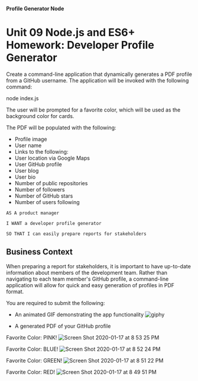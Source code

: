**Profile Generator Node**

# Unit 09 Node.js and ES6+ Homework: Developer Profile Generator

Create a command-line application that dynamically generates a PDF profile from a GitHub username. The application will be invoked with the following command:


node index.js

The user will be prompted for a favorite color, which will be used as the background color for cards.

The PDF will be populated with the following:

* Profile image
* User name
* Links to the following:
* User location via Google Maps
* User GitHub profile
* User blog
* User bio
* Number of public repositories
* Number of followers
* Number of GitHub stars
* Number of users following


```
AS A product manager

I WANT a developer profile generator

SO THAT I can easily prepare reports for stakeholders
```


## Business Context

When preparing a report for stakeholders, it is important to have up-to-date information about members of the development team. Rather than navigating to each team member's GitHub profile, a command-line application will allow for quick and easy generation of profiles in PDF format.


You are required to submit the following:

* An animated GIF demonstrating the app functionality
![giphy](https://user-images.githubusercontent.com/56975796/72659024-e04c9800-397e-11ea-9b5d-562473b6103a.gif)


* A generated PDF of your GitHub profile


Favorite Color: PINK!
![Screen Shot 2020-01-17 at 8 53 25 PM](https://user-images.githubusercontent.com/56975796/72657624-1f252280-396c-11ea-9e4f-5958b5aade02.png)

Favorite Color: BLUE!
![Screen Shot 2020-01-17 at 8 52 24 PM](https://user-images.githubusercontent.com/56975796/72657934-3b2ac300-3970-11ea-925d-770f105bfbbb.png)

Favorite Color: GREEN!
![Screen Shot 2020-01-17 at 8 51 22 PM](https://user-images.githubusercontent.com/56975796/72657951-5d244580-3970-11ea-88e8-0b631fdc59a2.png)

Favorite Color: RED!
![Screen Shot 2020-01-17 at 8 49 51 PM](https://user-images.githubusercontent.com/56975796/72657975-8218b880-3970-11ea-9236-196d0319123d.png)
